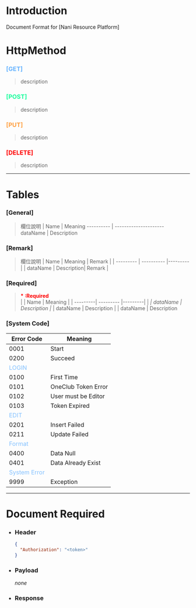 # Introduction 
Document Format for [Nani Resource Platform]

# HttpMethod
### **<font color=#66B3FF>[GET] </font>**
> description

### **<font color=#1AFD9C>[POST] </font>**
> description

### **<font color=#FFA042>[PUT] </font>**
> description

### **<font color=#FF0000>[DELETE] </font>**
> description
---

# Tables
### [General]
  > 欄位說明
  >| Name       | Meaning
  > ----------  | ---------------------
  > dataName    | Description
  
### [Remark]
  > 欄位說明
  > | Name      |  Meaning   | Remark  |
  > | --------- | ---------- |---------|
  > | dataName  | Description| Remark  |


### [Required]
  > <b><font color=#FF0000>* :Required</font></b><br/>
  > |  | Name        | Meaning |
  > | ---------| ---------   |---------|
  > | <b><font color=#FF0000>*</font></b> | dataName  | Description
  > | <b><font color=#FF0000>*</font></b> | dataName       | Description
  > | | dataName   | Description
  
### [System Code]
| Error Code | Meaning               |
| ---------- | --------------------- |
| 0001       | Start                 |
| 0200       | Succeed               |
|<font color=#84C1FF>LOGIN</font>    |
| 0100       | First Time            |
| 0101       | OneClub Token Error   |
| 0102       | User must be Editor   |
| 0103       | Token Expired         |
|<font color=#84C1FF>EDIT</font>     |
| 0201       | Insert Failed         |
| 0211       | Update Failed         |
|<font color=#84C1FF>Format</font>   |
| 0400       | Data Null             |
| 0401       | Data Already Exist    |
|<font color=#84C1FF>System Error</font>|
| 9999       | Exception             |

---

# Document Required
* ### Header
  > 
  ```json
  {
    "Authorization": "<token>"
  }
  ```
* ### Payload
  *none*

* ### Response
  ```json
  ```
